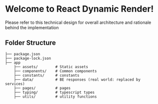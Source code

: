 # Welcome to React Dynamic Render!

Please refer to this technical design for overall architecture and rationale behind the implementation

## Folder Structure

```
├── package.json
├── package-lock.json
├── app
    ├── assets/        # Static assets
    ├── components/    # Common components
    ├── constants/     # constants
    ├── data/          # BE responses (real world: replaced by services)
    ├── pages/         # pages
    ├── typing/        # typescript types
    ├── utils/         # utility functions
```
